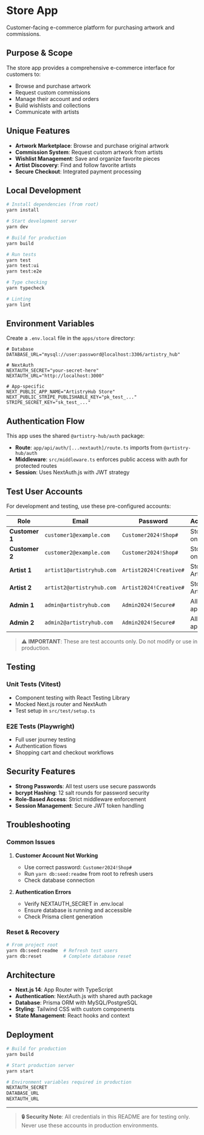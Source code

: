 # Store App

Customer-facing e-commerce platform for purchasing artwork and commissions.

## Purpose & Scope

The store app provides a comprehensive e-commerce interface for customers to:

- Browse and purchase artwork
- Request custom commissions
- Manage their account and orders
- Build wishlists and collections
- Communicate with artists

## Unique Features

- **Artwork Marketplace**: Browse and purchase original artwork
- **Commission System**: Request custom artwork from artists
- **Wishlist Management**: Save and organize favorite pieces
- **Artist Discovery**: Find and follow favorite artists
- **Secure Checkout**: Integrated payment processing

## Local Development

```bash
# Install dependencies (from root)
yarn install

# Start development server
yarn dev

# Build for production
yarn build

# Run tests
yarn test
yarn test:ui
yarn test:e2e

# Type checking
yarn typecheck

# Linting
yarn lint
```

## Environment Variables

Create a `.env.local` file in the `apps/store` directory:

```env
# Database
DATABASE_URL="mysql://user:password@localhost:3306/artistry_hub"

# NextAuth
NEXTAUTH_SECRET="your-secret-here"
NEXTAUTH_URL="http://localhost:3000"

# App-specific
NEXT_PUBLIC_APP_NAME="ArtistryHub Store"
NEXT_PUBLIC_STRIPE_PUBLISHABLE_KEY="pk_test_..."
STRIPE_SECRET_KEY="sk_test_..."
```

## Authentication Flow

This app uses the shared `@artistry-hub/auth` package:

- **Route**: `app/api/auth/[...nextauth]/route.ts` imports from `@artistry-hub/auth`
- **Middleware**: `src/middleware.ts` enforces public access with auth for protected routes
- **Session**: Uses NextAuth.js with JWT strategy

## Test User Accounts

For development and testing, use these pre-configured accounts:

| Role | Email | Password | Access |
|------|-------|----------|---------|
| **Customer 1** | `customer1@example.com` | `Customer2024!Shop#` | Store only |
| **Customer 2** | `customer2@example.com` | `Customer2024!Shop#` | Store only |
| **Artist 1** | `artist1@artistryhub.com` | `Artist2024!Creative#` | Store + Artist |
| **Artist 2** | `artist2@artistryhub.com` | `Artist2024!Creative#` | Store + Artist |
| **Admin 1** | `admin@artistryhub.com` | `Admin2024!Secure#` | All apps |
| **Admin 2** | `admin2@artistryhub.com` | `Admin2024!Secure#` | All apps |

> ⚠️ **IMPORTANT**: These are test accounts only. Do not modify or use in production.

## Testing

### Unit Tests (Vitest)

- Component testing with React Testing Library
- Mocked Next.js router and NextAuth
- Test setup in `src/test/setup.ts`

### E2E Tests (Playwright)

- Full user journey testing
- Authentication flows
- Shopping cart and checkout workflows

## Security Features

- **Strong Passwords**: All test users use secure passwords
- **bcrypt Hashing**: 12 salt rounds for password security
- **Role-Based Access**: Strict middleware enforcement
- **Session Management**: Secure JWT token handling

## Troubleshooting

### Common Issues

1. **Customer Account Not Working**
   - Use correct password: `Customer2024!Shop#`
   - Run `yarn db:seed:readme` from root to refresh users
   - Check database connection

2. **Authentication Errors**
   - Verify NEXTAUTH_SECRET in .env.local
   - Ensure database is running and accessible
   - Check Prisma client generation

### Reset & Recovery

```bash
# From project root
yarn db:seed:readme  # Refresh test users
yarn db:reset        # Complete database reset
```

## Architecture

- **Next.js 14**: App Router with TypeScript
- **Authentication**: NextAuth.js with shared auth package
- **Database**: Prisma ORM with MySQL/PostgreSQL
- **Styling**: Tailwind CSS with custom components
- **State Management**: React hooks and context

## Deployment

```bash
# Build for production
yarn build

# Start production server
yarn start

# Environment variables required in production
NEXTAUTH_SECRET
DATABASE_URL
NEXTAUTH_URL
```

---

> **🔒 Security Note**: All credentials in this README are for testing only. Never use these accounts in production environments.
